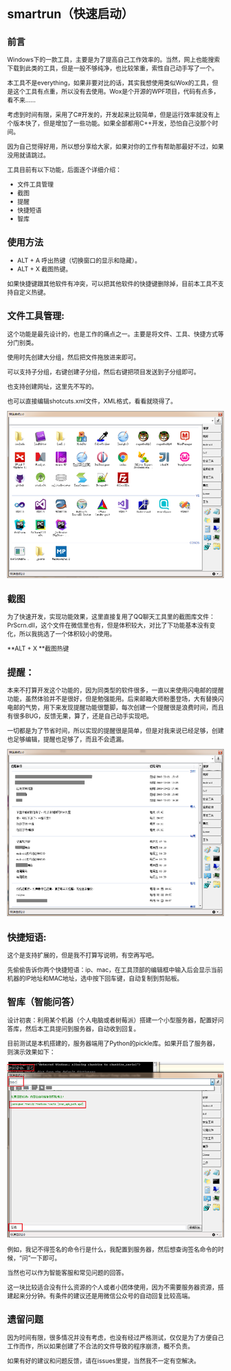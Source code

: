 
# smartrun（快速启动）
## 前言
Windows下的一款工具，主要是为了提高自己工作效率的。当然，网上也能搜索下载到此类的工具，但是一般不够纯净，也比较笨重，索性自己动手写了一个。

本工具不是everything，如果非要对比的话，其实我想使用类似Wox的工具，但是这个工具有点重，所以没有去使用。Wox是个开源的WPF项目，代码有点多，看不来……

考虑到时间有限，采用了C#开发的，开发起来比较简单，但是运行效率就没有上个版本快了，但是增加了一些功能。如果全部都用C++开发，恐怕自己没那个时间。

因为自己觉得好用，所以想分享给大家，如果对你的工作有帮助那最好不过，如果没用就请跳过。

工具目前有以下功能，后面逐个详细介绍：
- 文件工具管理
- 截图
- 提醒
- 快捷短语
- 智库

## 使用方法
- ALT + A 呼出热键（切换窗口的显示和隐藏）。
- ALT + X 截图热键。

如果快捷键跟其他软件有冲突，可以把其他软件的快捷键删除掉，目前本工具不支持自定义热键。

## 文件工具管理:
这个功能是最先设计的，也是工作的痛点之一。主要是将文件、工具、快捷方式等分门别类。

使用时先创建大分组，然后把文件拖放进来即可。

可以支持子分组，右键创建子分组，然后右键把项目发送到子分组即可。

也支持创建网址，这里先不写的。

也可以直接编辑shotcuts.xml文件，XML格式，看看就晓得了。

![](./images/shotcuts.png)

## 截图
为了快速开发，实现功能效果，这里直接复用了QQ聊天工具里的截图库文件：PrScrn.dll，这个文件在微信里也有，但是体积较大，对比了下功能基本没有变化，所以我挑选了一个体积较小的使用。

**ALT + X **截图热键

## 提醒：
本来不打算开发这个功能的，因为同类型的软件很多，一直以来使用闪电邮的提醒功能，虽然体验并不是很好，但是勉强能用。后来邮箱大师粉墨登场，大有替换闪电邮的气势，用下来发现提醒功能很蹩脚，每次创建一个提醒很是浪费时间，而且有很多BUG，反馈无果，算了，还是自己动手实现吧。

一切都是为了节省时间，所以实现的提醒很是简单，但是对我来说已经足够，创建也足够编辑，提醒也足够了，而且不会遗漏。

![](./images/reminder.png)

## 快捷短语:
这个是支持扩展的，但是我不打算写说明，有空再写吧。

先偷偷告诉你两个快捷短语：ip、mac，在工具顶部的编辑框中输入后会显示当前机器的IP地址和MAC地址，选中按下回车键，自动复制到剪贴板。


## 智库（智能问答）
设计初衷：利用某个机器（个人电脑或者树莓派）搭建一个小型服务器，配置好问答库，然后本工具提问到服务器，自动收到回复。

目前测试是本机搭建的，服务器端用了Python的pickle库。如果开启了服务器，则演示效果如下：

![](./images/aifaq.png)

例如，我记不得签名的命令行是什么，我配置到服务器，然后想查询签名命令的时候，“问”一下即可。

当然也可以作为智能客服和常见问题的回答。

这一块比较适合没有什么资源的个人或者小团体使用，因为不需要服务器资源，搭建起来分分钟。有条件的建议还是用微信公众号的自动回复比较高端。

## 遗留问题
因为时间有限，很多情况并没有考虑，也没有经过严格测试，仅仅是为了方便自己工作而作，所以如果创建了不合法的文件导致的程序崩溃，概不负责。

如果有好的建议和问题反馈，请在issues里提，当然我不一定有空解决。
